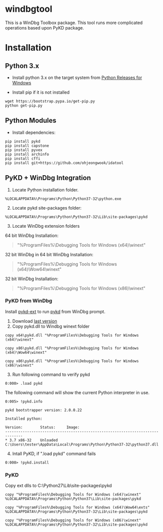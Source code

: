 # windbgtool

This is a WinDbg Toolbox package. This tool runs more complicated operations based upon PyKD package.

# Installation
## Python 3.x

* Install python 3.x on the target system from [Python Releases for Windows](https://www.python.org/downloads/windows/)

* Install pip if it is not installed

```
wget https://bootstrap.pypa.io/get-pip.py
python get-pip.py
```

## Python Modules
* Install dependencies:

```
pip install pykd
pip install capstone
pip install pyvex
pip install archinfo
pip install cffi
pip install git+https://github.com/ohjeongwook/idatool
```

## PyKD + WinDbg Integration

1. Locate Python installation folder.

```
%LOCALAPPDATA%\Programs\Python\Python37-32\python.exe
```

2. Locate pykd site-packages folder:

```
%LOCALAPPDATA%\Programs\Python\Python37-32\Lib\site-packages\pykd
```

3. Locate WinDbg extension folders

64 bit WinDbg Installation:
> "%ProgramFiles%\Debugging Tools for Windows (x64)\winext"

32 bit WinDbg in 64 bit WinDbg Installation:
> "%ProgramFiles%\Debugging Tools for Windows (x64)\Wow64\winext"

32 bit WinDbg Installation:
> "%ProgramFiles%\Debugging Tools for Windows (x86)\winext"

### PyKD from WinDbg

Install [pykd-ext](https://githomelab.ru/pykd/pykd-ext) to run [pykd](https://githomelab.ru/pykd/pykd) from WinDbg prompt.

1. Download [last version](https://githomelab.ru/pykd/pykd-ext/wikis/Downloads)   
2. Copy pykd.dll to Windbg winext folder

```
copy x64\pykd.dll "%ProgramFiles%\Debugging Tools for Windows (x64)\winext"
```

```
copy x86\pykd.dll "%ProgramFiles%\Debugging Tools for Windows (x64)\Wow64\winext"
```

```
copy x86\pykd.dll "%ProgramFiles%\Debugging Tools for Windows (x86)\winext"
```

3. Run following command to verify pykd

```
0:000> .load pykd
```

The following command will show the current Python interpreter in use.

```
0:005> !pykd.info

pykd bootstrapper version: 2.0.0.22

Installed python:

Version:        Status:     Image:
------------------------------------------------------------------------------
* 3.7 x86-32    Unloaded    C:\Users\tester\AppData\Local\Programs\Python\Python37-32\python37.dll
```

4. Intall PyKD, if ".load pykd" command fails

```
0:000> !pykd.install
```

### PyKD

Copy ext dlls to C:\Python27\Lib\site-packages\pykd

```
copy "%ProgramFiles%\Debugging Tools for Windows (x64)\winext" %LOCALAPPDATA%\Programs\Python\Python37\Lib\site-packages\pykd
```

```
copy "%ProgramFiles%\Debugging Tools for Windows (x64)\Wow64\exts" %LOCALAPPDATA%\Programs\Python\Python37-32\Lib\site-packages\pykd
```


```
copy "%ProgramFiles%\Debugging Tools for Windows (x86)\winext" %LOCALAPPDATA%\Programs\Python\Python37-32\Lib\site-packages\pykd
```

